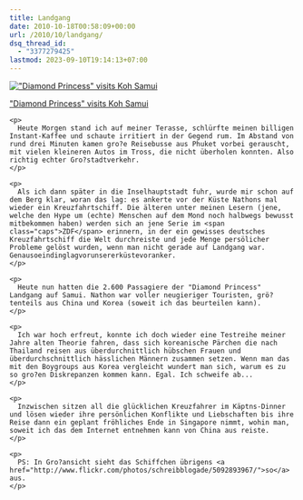 ```yaml
---
title: Landgang
date: 2010-10-18T00:58:09+00:00
url: /2010/10/landgang/
dsq_thread_id:
  - "3377279425"
lastmod: 2023-09-10T19:14:13+07:00
---
```

<div class="media image">
  <a href="http://www.flickr.com/photos/schreibblogade/5093484540/" title="&quot;Diamond Princess&quot; visits Koh Samui"><img src="//farm5.static.flickr.com/4129/5093484540_c460159b47.jpg" alt="&quot;Diamond Princess&quot; visits Koh Samui" /></p>

  <p>
    "Diamond Princess" visits Koh Samui
  </p>

  <p>
    </a></div>

    <p>
      Heute Morgen stand ich auf meiner Terasse, schlürfte meinen billigen Instant-Kaffee und schaute irritiert in der Gegend rum. Im Abstand von rund drei Minuten kamen gro?e Reisebusse aus Phuket vorbei gerauscht, mit vielen kleineren Autos im Tross, die nicht überholen konnten. Also richtig echter Gro?stadtverkehr.
    </p>

    <p>
      Als ich dann später in die Inselhauptstadt fuhr, wurde mir schon auf dem Berg klar, woran das lag: es ankerte vor der Küste Nathons mal wieder ein Kreuzfahrtschiff. Die älteren unter meinen Lesern (jene, welche den Hype um (echte) Menschen auf dem Mond noch halbwegs bewusst mitbekommen haben) werden sich an jene Serie im <span class="caps">ZDF</span> erinnern, in der ein gewisses deutsches Kreuzfahrtschiff die Welt durchreiste und jede Menge persölicher Probleme gelöst wurden, wenn man nicht gerade auf Landgang war. Genausoeindinglagvorunsererküstevoranker.
    </p>

    <p>
      Heute nun hatten die 2.600 Passagiere der "Diamond Princess" Landgang auf Samui. Nathon war voller neugieriger Touristen, grö?tenteils aus China und Korea (soweit ich das beurteilen kann).
    </p>

    <p>
      Ich war hoch erfreut, konnte ich doch wieder eine Testreihe meiner Jahre alten Theorie fahren, dass sich koreanische Pärchen die nach Thailand reisen aus überdurchnittlich hübschen Frauen und überdurchschnittlich hässlichen Männern zusammen setzen. Wenn man das mit den Boygroups aus Korea vergleicht wundert man sich, warum es zu so gro?en Diskrepanzen kommen kann. Egal. Ich schweife ab...
    </p>

    <p>
      Inzwischen sitzen all die glücklichen Kreuzfahrer im Käptns-Dinner und lösen wieder ihre persönlichen Konflikte und Liebschaften bis ihre Reise dann ein geplant fröhliches Ende in Singapore nimmt, wohin man, soweit ich das dem Internet entnehmen kann von China aus reiste.
    </p>

    <p>
      PS: In Gro?ansicht sieht das Schiffchen übrigens <a href="http://www.flickr.com/photos/schreibblogade/5092893967/">so</a> aus.
    </p>

